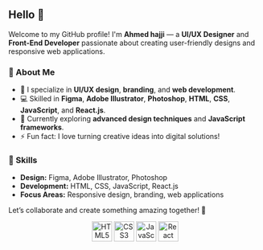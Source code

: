  ## Hello 👋  

Welcome to my GitHub profile! I'm **Ahmed hajji** — a **UI/UX Designer** and **Front-End Developer** passionate about creating user-friendly designs and responsive web applications.  

### 🚀 About Me  
- 🎨 I specialize in **UI/UX design**, **branding**, and **web development**.  
- 💻 Skilled in **Figma**, **Adobe Illustrator**, **Photoshop**, **HTML**, **CSS**, **JavaScript**, and **React.js**.  
- 🌱 Currently exploring **advanced design techniques** and **JavaScript frameworks**.  
- ⚡ Fun fact: I love turning creative ideas into digital solutions!  

### 🌟 Skills  
- **Design:** Figma, Adobe Illustrator, Photoshop  
- **Development:** HTML, CSS, JavaScript, React.js  
- **Focus Areas:** Responsive design, branding, web applications  

Let’s collaborate and create something amazing together! 🚀  

<p align="center">
  <img src="https://cdn.jsdelivr.net/gh/devicons/devicon/icons/html5/html5-original.svg" alt="HTML5" width="40" height="40"/>  
  <img src="https://cdn.jsdelivr.net/gh/devicons/devicon/icons/css3/css3-original.svg" alt="CSS3" width="40" height="40"/>  
  <img src="https://cdn.jsdelivr.net/gh/devicons/devicon/icons/javascript/javascript-original.svg" alt="JavaScript" width="40" height="40"/>  
  <img src="https://cdn.jsdelivr.net/gh/devicons/devicon/icons/react/react-original.svg" alt="React" width="40" height="40"/>  
</p>
